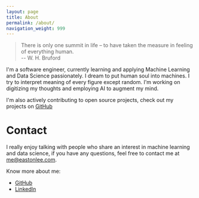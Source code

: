 ```yaml
---
layout: page
title: About
permalink: /about/
navigation_weight: 999
---
```


> There is only one summit in life – to have taken the measure in feeling of everything human. <br>-- W. H. Bruford


I'm a software engineer, currently learning and applying Machine Learning and Data Science passionately. I dream to put human soul into machines. I try to interpret meaning of every figure except random. I'm working on digitizing my thoughts and employing AI to augment my mind.

I'm also actively contributing to open source projects, check out my projects on [GitHub](https://github.com/easton042)

# Contact

I really enjoy talking with people who share an interest in machine learning and data science, if you have any questions, feel free to contact me at [me@eastonlee.com](mailto:me@eastonlee.com).

Know more about me:

* [GitHub](https://github.com/easton042)
* [LinkedIn](https://linkedin.com/in/eastonlee)
